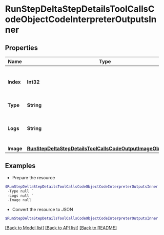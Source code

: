 # RunStepDeltaStepDetailsToolCallsCodeObjectCodeInterpreterOutputsInner
## Properties

Name | Type | Description | Notes
------------ | ------------- | ------------- | -------------
**Index** | **Int32** | The index of the output in the outputs array. | 
**Type** | **String** | Always &#x60;logs&#x60;. | 
**Logs** | **String** | The text output from the Code Interpreter tool call. | [optional] 
**Image** | [**RunStepDeltaStepDetailsToolCallsCodeOutputImageObjectImage**](RunStepDeltaStepDetailsToolCallsCodeOutputImageObjectImage.md) |  | [optional] 

## Examples

- Prepare the resource
```powershell
$RunStepDeltaStepDetailsToolCallsCodeObjectCodeInterpreterOutputsInner = Initialize-PSOpenAPIToolsRunStepDeltaStepDetailsToolCallsCodeObjectCodeInterpreterOutputsInner  -Index null `
 -Type null `
 -Logs null `
 -Image null
```

- Convert the resource to JSON
```powershell
$RunStepDeltaStepDetailsToolCallsCodeObjectCodeInterpreterOutputsInner | ConvertTo-JSON
```

[[Back to Model list]](../README.md#documentation-for-models) [[Back to API list]](../README.md#documentation-for-api-endpoints) [[Back to README]](../README.md)

